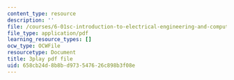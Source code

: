 ```yaml
---
content_type: resource
description: ''
file: /courses/6-01sc-introduction-to-electrical-engineering-and-computer-science-i-spring-2011/658cb24d8b8bd973547626c898b3f08e_abW4cppRABM.pdf
file_type: application/pdf
learning_resource_types: []
ocw_type: OCWFile
resourcetype: Document
title: 3play pdf file
uid: 658cb24d-8b8b-d973-5476-26c898b3f08e
---
```

